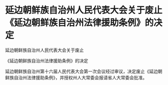 # 延边朝鲜族自治州人民代表大会关于废止《延边朝鲜族自治州法律援助条例》的决定

<!-- INFO END -->

延边朝鲜族自治州人民代表大会关于废止

《延边朝鲜族自治州法律援助条例》的决定

延边朝鲜族自治州第十六届人民代表大会第一次会议经过审议，决定废止《延边朝鲜族自治州法律援助条例》，并授权州人大常委会报请省人大常委会批准。
